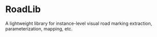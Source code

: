 # RoadLib
A lightweight library for instance-level visual road marking extraction, parameterization, mapping, etc.
